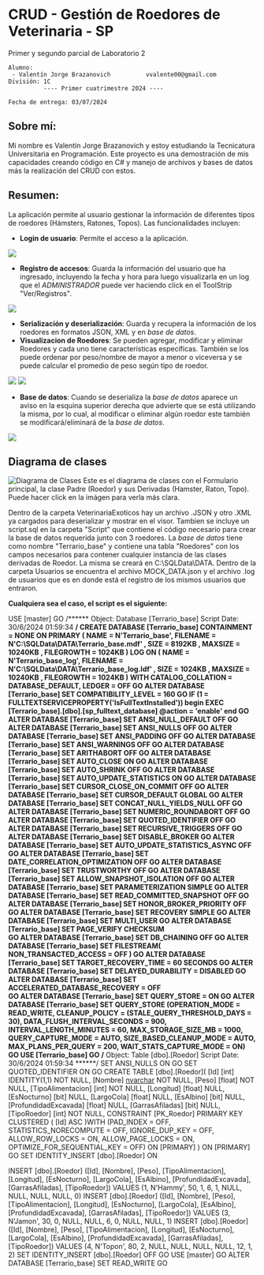 # CRUD - Gestión de Roedores de Veterinaria - SP
Primer y segundo parcial de Laboratorio 2

```
Alumno:
 - Valentín Jorge Brazanovich          vvalente00@gmail.com
División: 1C
          ---- Primer cuatrimestre 2024 ----

Fecha de entrega: 03/07/2024
```

## Sobre mí: 
Mi nombre es Valentín Jorge Brazanovich y estoy estudiando la Tecnicatura Universitaria en Programación. 
Este proyecto es una demostración de mis capacidades creando código en C# y manejo de archivos y bases de datos más la realización del CRUD con estos.

## Resumen: 
La aplicación permite al usuario gestionar la información de diferentes tipos de roedores (Hámsters, Ratones, Topos). Las funcionalidades incluyen:
- **Login de usuario**: Permite el acceso a la aplicación.

![](Capturas/Login.png)


- **Registro de accesos**: Guarda la información del usuario que ha ingresado, incluyendo la fecha y hora para luego visualizarla en un log que el *ADMINISTRADOR*
puede ver haciendo click en el ToolStrip "Ver/Registros".

![](Capturas/RegistroCompleto.png)


- **Serialización y deserialización**: Guarda y recupera la información de los roedores en formatos JSON, XML y en *base de datos*.
- **Visualizacion de Roedores**: Se pueden agregar, modificar y eliminar Roedores y cada uno tiene características específicas.
También se los puede ordenar por peso/nombre de mayor a menor o viceversa y se puede calcular el promedio de peso según tipo de roedor.

![](Capturas/VisualizadorRoedoresCompleto.png)
![](Capturas/NuevosBotonesCompleto.png)


- **Base de datos**: Cuando se deserializa la *base de datos* aparece un aviso en la esquina superior derecha que advierte que se está utilizando la misma, 
por lo cual, al modificar o eliminar algún roedor este también se modificará/eliminará de la *base de datos*.

![](Capturas/VisualizadorRoedoresSQLCompleto.png)



## Diagrama de clases
![Diagrama de Clases](Capturas/DiagramaCompleto.png)
Este es el diagrama de clases con el Formulario principal, la clase Padre (Roedor) y sus Derivadas (Hamster, Raton, Topo).
Puede hacer click en la imágen para verla más clara.


Dentro de la carpeta VeterinariaExoticos hay un archivo .JSON y otro .XML ya cargados para deserializar y mostrar en el visor. Tambien se incluye un script.sql en
la carpeta "Script" que contiene el código necesario para crear la base de datos requerida junto con 3 roedores. La *base de datos* tiene como nombre "Terrario_base"
y contiene una tabla "Roedores" con los campos necesarios para contener cualquier instancia de las clases derivadas de Roedor. La misma se creará en C:\SQLData\DATA.
Dentro de la carpeta Usuarios se encuentra el archivo MOCK_DATA.json y el archivo .log de usuarios que es en donde está el registro de los mismos usuarios que entraron.

**Cualquiera sea el caso, el script es el siguiente:**

USE [master]
GO
/****** Object:  Database [Terrario_base]    Script Date: 30/6/2024 01:59:34 ******/
CREATE DATABASE [Terrario_base]
 CONTAINMENT = NONE
 ON  PRIMARY 
( NAME = N'Terrario_base', FILENAME = N'C:\SQLData\DATA\Terrario_base.mdf' , SIZE = 8192KB , MAXSIZE = 10240KB , FILEGROWTH = 1024KB )
 LOG ON 
( NAME = N'Terrario_base_log', FILENAME = N'C:\SQLData\DATA\Terrario_base_log.ldf' , SIZE = 1024KB , MAXSIZE = 10240KB , FILEGROWTH = 1024KB )
 WITH CATALOG_COLLATION = DATABASE_DEFAULT, LEDGER = OFF
GO
ALTER DATABASE [Terrario_base] SET COMPATIBILITY_LEVEL = 160
GO
IF (1 = FULLTEXTSERVICEPROPERTY('IsFullTextInstalled'))
begin
EXEC [Terrario_base].[dbo].[sp_fulltext_database] @action = 'enable'
end
GO
ALTER DATABASE [Terrario_base] SET ANSI_NULL_DEFAULT OFF 
GO
ALTER DATABASE [Terrario_base] SET ANSI_NULLS OFF 
GO
ALTER DATABASE [Terrario_base] SET ANSI_PADDING OFF 
GO
ALTER DATABASE [Terrario_base] SET ANSI_WARNINGS OFF 
GO
ALTER DATABASE [Terrario_base] SET ARITHABORT OFF 
GO
ALTER DATABASE [Terrario_base] SET AUTO_CLOSE ON 
GO
ALTER DATABASE [Terrario_base] SET AUTO_SHRINK OFF 
GO
ALTER DATABASE [Terrario_base] SET AUTO_UPDATE_STATISTICS ON 
GO
ALTER DATABASE [Terrario_base] SET CURSOR_CLOSE_ON_COMMIT OFF 
GO
ALTER DATABASE [Terrario_base] SET CURSOR_DEFAULT  GLOBAL 
GO
ALTER DATABASE [Terrario_base] SET CONCAT_NULL_YIELDS_NULL OFF 
GO
ALTER DATABASE [Terrario_base] SET NUMERIC_ROUNDABORT OFF 
GO
ALTER DATABASE [Terrario_base] SET QUOTED_IDENTIFIER OFF 
GO
ALTER DATABASE [Terrario_base] SET RECURSIVE_TRIGGERS OFF 
GO
ALTER DATABASE [Terrario_base] SET  DISABLE_BROKER 
GO
ALTER DATABASE [Terrario_base] SET AUTO_UPDATE_STATISTICS_ASYNC OFF 
GO
ALTER DATABASE [Terrario_base] SET DATE_CORRELATION_OPTIMIZATION OFF 
GO
ALTER DATABASE [Terrario_base] SET TRUSTWORTHY OFF 
GO
ALTER DATABASE [Terrario_base] SET ALLOW_SNAPSHOT_ISOLATION OFF 
GO
ALTER DATABASE [Terrario_base] SET PARAMETERIZATION SIMPLE 
GO
ALTER DATABASE [Terrario_base] SET READ_COMMITTED_SNAPSHOT OFF 
GO
ALTER DATABASE [Terrario_base] SET HONOR_BROKER_PRIORITY OFF 
GO
ALTER DATABASE [Terrario_base] SET RECOVERY SIMPLE 
GO
ALTER DATABASE [Terrario_base] SET  MULTI_USER 
GO
ALTER DATABASE [Terrario_base] SET PAGE_VERIFY CHECKSUM  
GO
ALTER DATABASE [Terrario_base] SET DB_CHAINING OFF 
GO
ALTER DATABASE [Terrario_base] SET FILESTREAM( NON_TRANSACTED_ACCESS = OFF ) 
GO
ALTER DATABASE [Terrario_base] SET TARGET_RECOVERY_TIME = 60 SECONDS 
GO
ALTER DATABASE [Terrario_base] SET DELAYED_DURABILITY = DISABLED 
GO
ALTER DATABASE [Terrario_base] SET ACCELERATED_DATABASE_RECOVERY = OFF  
GO
ALTER DATABASE [Terrario_base] SET QUERY_STORE = ON
GO
ALTER DATABASE [Terrario_base] SET QUERY_STORE (OPERATION_MODE = READ_WRITE, CLEANUP_POLICY = (STALE_QUERY_THRESHOLD_DAYS = 30), DATA_FLUSH_INTERVAL_SECONDS = 900, INTERVAL_LENGTH_MINUTES = 60, MAX_STORAGE_SIZE_MB = 1000, QUERY_CAPTURE_MODE = AUTO, SIZE_BASED_CLEANUP_MODE = AUTO, MAX_PLANS_PER_QUERY = 200, WAIT_STATS_CAPTURE_MODE = ON)
GO
USE [Terrario_base]
GO
/****** Object:  Table [dbo].[Roedor]    Script Date: 30/6/2024 01:59:34 ******/
SET ANSI_NULLS ON
GO
SET QUOTED_IDENTIFIER ON
GO
CREATE TABLE [dbo].[Roedor](
	[Id] [int] IDENTITY(1,1) NOT NULL,
	[Nombre] [nvarchar](50) NOT NULL,
	[Peso] [float] NOT NULL,
	[TipoAlimentacion] [int] NOT NULL,
	[Longitud] [float] NULL,
	[EsNocturno] [bit] NULL,
	[LargoCola] [float] NULL,
	[EsAlbino] [bit] NULL,
	[ProfundidadExcavada] [float] NULL,
	[GarrasAfiladas] [bit] NULL,
	[TipoRoedor] [int] NOT NULL,
 CONSTRAINT [PK_Roedor] PRIMARY KEY CLUSTERED 
(
	[Id] ASC
)WITH (PAD_INDEX = OFF, STATISTICS_NORECOMPUTE = OFF, IGNORE_DUP_KEY = OFF, ALLOW_ROW_LOCKS = ON, ALLOW_PAGE_LOCKS = ON, OPTIMIZE_FOR_SEQUENTIAL_KEY = OFF) ON [PRIMARY]
) ON [PRIMARY]
GO
SET IDENTITY_INSERT [dbo].[Roedor] ON 

INSERT [dbo].[Roedor] ([Id], [Nombre], [Peso], [TipoAlimentacion], [Longitud], [EsNocturno], [LargoCola], [EsAlbino], [ProfundidadExcavada], [GarrasAfiladas], [TipoRoedor]) VALUES (1, N'Hammy', 50, 1, 6, 1, NULL, NULL, NULL, NULL, 0)
INSERT [dbo].[Roedor] ([Id], [Nombre], [Peso], [TipoAlimentacion], [Longitud], [EsNocturno], [LargoCola], [EsAlbino], [ProfundidadExcavada], [GarrasAfiladas], [TipoRoedor]) VALUES (3, N'Jamon', 30, 0, NULL, NULL, 6, 0, NULL, NULL, 1)
INSERT [dbo].[Roedor] ([Id], [Nombre], [Peso], [TipoAlimentacion], [Longitud], [EsNocturno], [LargoCola], [EsAlbino], [ProfundidadExcavada], [GarrasAfiladas], [TipoRoedor]) VALUES (4, N'Topon', 80, 2, NULL, NULL, NULL, NULL, 12, 1, 2)
SET IDENTITY_INSERT [dbo].[Roedor] OFF
GO
USE [master]
GO
ALTER DATABASE [Terrario_base] SET  READ_WRITE 
GO

